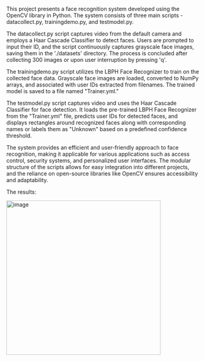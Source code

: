 This project presents a face recognition system developed using the OpenCV library in Python. The system consists of three main scripts - datacollect.py, trainingdemo.py, and testmodel.py.

The datacollect.py script captures video from the default camera and employs a Haar Cascade Classifier to detect faces. Users are prompted to input their ID, and the script continuously captures grayscale face images, saving them in the './datasets' directory. The process is concluded after collecting 300 images or upon user interruption by pressing 'q'.

The trainingdemo.py script utilizes the LBPH Face Recognizer to train on the collected face data. Grayscale face images are loaded, converted to NumPy arrays, and associated with user IDs extracted from filenames. The trained model is saved to a file named "Trainer.yml."

The testmodel.py script captures video and uses the Haar Cascade Classifier for face detection. It loads the pre-trained LBPH Face Recognizer from the "Trainer.yml" file, predicts user IDs for detected faces, and displays rectangles around recognized faces along with corresponding names or labels them as "Unknown" based on a predefined confidence threshold.

The system provides an efficient and user-friendly approach to face recognition, making it applicable for various applications such as access control, security systems, and personalized user interfaces. The modular structure of the scripts allows for easy integration into different projects, and the reliance on open-source libraries like OpenCV ensures accessibility and adaptability.


The results:

<img width="403" alt="image" src="https://github.com/gdelatolas/Face-Recognition-Using-Opencv-Python/assets/62467773/7f21c4a2-3dc9-4062-84d2-89edc6f25f50">

